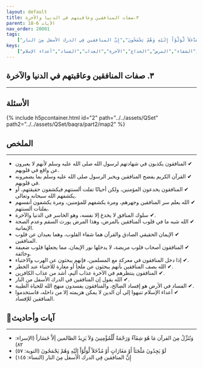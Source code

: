 ```yaml
---
layout: default
title: ٣.صفات المنافقين وعاقبتهم في الدنيا والآخرة
parent: الأيات 6-18
nav_order: 20001
tags: 
    ["وَنُنَزِّلُ مِنَ القرآن مَا هُوَ شِفَآءٌ وَرَحْمَةٌ لِّلْمُؤْمِنِينَ وَلاَ يَزِيدُ الظالمين إَلاَّ خَسَاراً","لَوْ يَجِدُونَ مَلْجَئاً أَوْ مَغَارَاتٍ أَوْ مُدَّخَلاً لَّوَلَّوْاْ إِلَيْهِ وَهُمْ يَجْمَحُونَ","إِنَّ المنافقين فِي الدرك الأسفل مِنَ النار"]
keys:
    ["المنافقون","القرآن","الإيمان","الشفاء","المرض","الخداع","الآخرة","العذاب","الفساد","أعداء الإسلام"]
---
```

## ٣. صفات المنافقين وعاقبتهم في الدنيا والآخرة
***
## الأسئلة 
{% include h5pcontainer.html id="2" path="../../assets/QSet" path2="../../assets/QSet/baqra/part2/map2" %}
## الملخص
***
- ‏✔ المنافقون يكذبون في شهادتهم لرسول الله صلى الله عليه وسلم لأنهم لا يعبرون عن واقع في قلوبهم. 
- ‏✔ القرآن الكريم يفضح المنافقين ويخبر الرسول صلى الله عليه وسلم بما يضمرونه في قلوبهم. 
- ‏✔ المنافقون يخدعون المؤمنين، ولكن أحيانًا تفلت ألسنتهم فيكشفون حقيقتهم، أو يكشفهم الله سبحانه وتعالى. 
- ‏✔ الله يعلم سر المنافقين وجهرهم، ومرة يكشفهم للمؤمنين، ومرة يكشفون أنفسهم بفلتات ألسنتهم. 
- ‏✔ سلوك المنافق لا يخدع إلا نفسه، وهو الخاسر في الدنيا والآخرة. 
- ‏✔ الله شبه ما في قلوب المنافقين بالمرض، وهذا المرض يورث السقم وعدم الصحة الإيمانية. 
- ‏✔ الإيمان الحقيقي الصادق والقرآن هما شفاء القلوب، وهما بعيدان عن قلوب المنافقين. 
- ‏✔ المنافقون أصحاب قلوب مريضة، لا يدخلها نور الإيمان، مما يجعلها قلوب ضعيفة وخائفة. 
- ‏✔ إذا دخل المنافقون في معركة مع المسلمين، فإنهم يبحثون عن الهرب والاختباء. 
- ‏✔ الله يصف المنافقين بأنهم يبحثون عن ملجأ أو مغارة للاختباء عند الخطر. 
- ‏✔ المنافقون ينتظرهم في الآخرة عذاب أليم، أشد من عذاب الكافرين. 
- ‏✔ الله يقول إن المنافقين في الدرك الأسفل من النار. 
- ‏✔ الفساد في الأرض هو إفساد الصالح، والمنافقون يفسدون منهج الله للحياة الطيبة. 
- ‏✔ أعداء الإسلام تنبهوا إلى أن الدين لا يمكن هزيمته إلا من داخله، فاستخدموا المنافقين للإفساد. 

## 📜آيات وأحاديث
***
- ‏وَنُنَزِّلُ مِنَ القرآن مَا هُوَ شِفَآءٌ وَرَحْمَةٌ لِّلْمُؤْمِنِينَ وَلاَ يَزِيدُ الظالمين إَلاَّ خَسَاراً (الإسراء: ٨٢)
- ‏لَوْ يَجِدُونَ مَلْجَئاً أَوْ مَغَارَاتٍ أَوْ مُدَّخَلاً لَّوَلَّوْاْ إِلَيْهِ وَهُمْ يَجْمَحُونَ (التوبة: ٥٧)
- ‏إِنَّ المنافقين فِي الدرك الأسفل مِنَ النار (النساء: ١٤٥)

